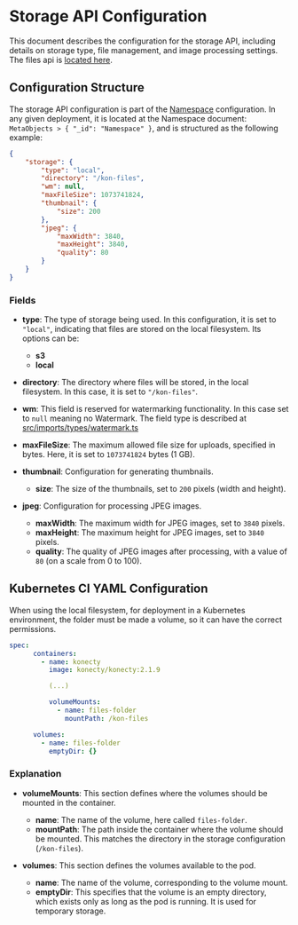 # Storage API Configuration

This document describes the configuration for the storage API, including details on storage type, file management, and image processing settings.
The files api is [located here](./src/server/routes/rest/file/).

## Configuration Structure

The storage API configuration is part of the [Namespace](./src/imports/model/Namespace.ts) configuration. In any given deployment, it is located at the Namespace document: `MetaObjects > { "_id": "Namespace" }`, and is structured as the following example:

```json
{
	"storage": {
		"type": "local",
		"directory": "/kon-files",
		"wm": null,
		"maxFileSize": 1073741824,
		"thumbnail": {
			"size": 200
		},
		"jpeg": {
			"maxWidth": 3840,
			"maxHeight": 3840,
			"quality": 80
		}
	}
}
```

### Fields

-   **type**: The type of storage being used. In this configuration, it is set to `"local"`, indicating that files are stored on the local filesystem. Its options can be:
    -   **s3**
    -   **local**
-   **directory**: The directory where files will be stored, in the local filesystem. In this case, it is set to `"/kon-files"`.

-   **wm**: This field is reserved for watermarking functionality. In this case set to `null` meaning no Watermark. The field type is described at [src/imports/types/watermark.ts](./src/imports/types/watermark.ts)

-   **maxFileSize**: The maximum allowed file size for uploads, specified in bytes. Here, it is set to `1073741824` bytes (1 GB).

-   **thumbnail**: Configuration for generating thumbnails.

    -   **size**: The size of the thumbnails, set to `200` pixels (width and height).

-   **jpeg**: Configuration for processing JPEG images.
    -   **maxWidth**: The maximum width for JPEG images, set to `3840` pixels.
    -   **maxHeight**: The maximum height for JPEG images, set to `3840` pixels.
    -   **quality**: The quality of JPEG images after processing, with a value of `80` (on a scale from 0 to 100).

## Kubernetes CI YAML Configuration

When using the local filesystem, for deployment in a Kubernetes environment, the folder must be made a volume, so it can have the correct permissions.

```yaml
spec:
      containers:
        - name: konecty
          image: konecty/konecty:2.1.9

          (...)

          volumeMounts:
            - name: files-folder
              mountPath: /kon-files

      volumes:
        - name: files-folder
          emptyDir: {}
```

### Explanation

-   **volumeMounts**: This section defines where the volumes should be mounted in the container.

    -   **name**: The name of the volume, here called `files-folder`.
    -   **mountPath**: The path inside the container where the volume should be mounted. This matches the directory in the storage configuration (`/kon-files`).

-   **volumes**: This section defines the volumes available to the pod.
    -   **name**: The name of the volume, corresponding to the volume mount.
    -   **emptyDir**: This specifies that the volume is an empty directory, which exists only as long as the pod is running. It is used for temporary storage.
